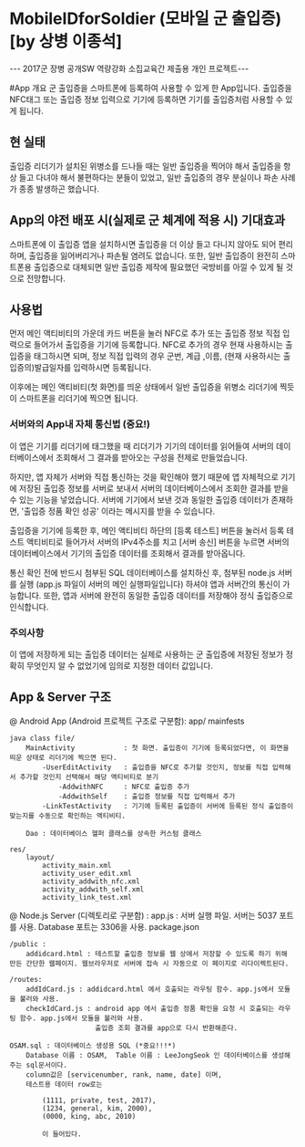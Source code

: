 # MobileIDforSoldier (모바일 군 출입증)   [by 상병 이종석]
--- 2017군 장병 공개SW 역량강화 소집교육간 제출용 개인 프로젝트--- 

#App 개요
 군 출입증을 스마트폰에 등록하여 사용할 수 있게 한 App입니다.
 출입증을 NFC태그 또는 출입증 정보 입력으로 기기에 등록하면 기기를 출입증처럼 사용할 수 있게 됩니다.





 ## 현 실태
 출입증 리더기가 설치된 위병소를 드나들 때는 일반 출입증을 찍어야 해서 출입증을 항상 들고 다녀야 해서 불편하다는 분들이 있었고, 
 일반 출입증의 경우 분실이나 파손 사례가 종종 발생하곤 했습니다.





## App의 야전 배포 시(실제로 군 체계에 적용 시) 기대효과
 스마트폰에 이 출입증 앱을 설치하시면 출입증을 더 이상 들고 다니지 않아도 되어 편리하며, 출입증을 잃어버리거나 파손될 염려도 없습니다.
 또한, 일반 출입증이 완전히 스마트폰용 출입증으로 대체되면 일반 출입증 제작에 필요했던 국방비를 아낄 수 있게 될 것으로 전망합니다.





## 사용법
 먼저 메인 액티비티의 가운데 카드 버튼을 눌러 NFC로 추가 또는 출입증 정보 직접 입력으로 들어가서 출입증을 기기에 등록합니다.
 NFC로 추가의 경우 현재 사용하시는 출입증을 태그하시면 되며, 정보 직접 입력의 경우 군번, 계급 ,이름, (현재 사용하시는 출입증의)발급일자를 입력하시면 등록됩니다. 

 이후에는 메인 액티비티(첫 화면)를 띄운 상태에서 일반 출입증을 위병소 리더기에 찍듯이 스마트폰을 리더기에 찍으면 됩니다.




### 서버와의 App내 자체 통신법 (중요!)
 이 앱은 기기를 리더기에 태그했을 때 리더기가 기기의 데이터를 읽어들여 서버의 데이터베이스에서 조회해서 그 결과를 받아오는 구성을 전제로 만들었습니다.

 하지만, 앱 자체가 서버와 직접 통신하는 것을 확인해야 했기 때문에 앱 자체적으로 기기에 저장된 출입증 정보를 서버로 보내서 서버의 데이터베이스에서
 조회한 결과를 받을 수 있는 기능을 넣었습니다. 서버에 기기에서 보낸 것과 동일한 출입증 데이터가 존재하면, '출입증 정품 확인 성공' 이라는 메시지를 받을 수 있습니다.

 출입증을 기기에 등록한 후, 메인 액티비티 하단의 [등록 테스트] 버튼을 눌러서 등록 테스트 액티비티로 들어가서 서버의 IPv4주소를 치고 [서버 송신] 버튼을 누르면
 서버의 데이터베이스에서 기기의 출입증 데이터를 조회해서 결과를 받아옵니다.

 통신 확인 전에 반드시 첨부된 SQL 데이터베이스를 설치하신 후, 첨부된 node.js 서버를 실행 (app.js 파일이 서버의 메인 실행파일입니다) 하셔야 앱과 서버간의 통신이 가능합니다.
 또한, 앱과 서버에 완전히 동일한 출입증 데이터를 저장해야 정식 출입증으로 인식합니다.




### 주의사항
 이 앱에 저장하게 되는 출입증 데이터는 실제로 사용하는 군 출입증에 저장된 정보가 정확히 무엇인지 알 수 없었기에 임의로 지정한 데이터 값입니다. 







## App & Server 구조
 @ Android App (Android 프로젝트 구조로 구분함):
  app/
 	mainfests

 	java class file/
 		MainActivity			: 첫 화면. 출입증이 기기에 등록되었다면, 이 화면을 띄운 상태로 리더기에 찍으면 된다.	
 			-UserEditActivity	: 출입증을 NFC로 추가할 것인지, 정보를 직접 입력해서 추가할 것인지 선택해서 해당 액티비티로 분기
 				-AddwithNFC		: NFC로 출입증 추가
 				-AddwithSelf	: 출입증 정보를 직접 입력해서 추가
 			-LinkTestActivity	: 기기에 등록된 출입증이 서버에 등록된 정식 출입증이 맞는지를 수동으로 확인하는 액티비티.

 		Dao	: 데이터베이스 헬퍼 클래스를 상속한 커스텀 클래스

 	res/
 		layout/
 			activity_main.xml
 			activity_user_edit.xml
 			activity_addwith_nfc.xml
 			activity_addwith_self.xml
 			activity_link_test.xml


 @ Node.js Server (디렉토리로 구분함) :
 	app.js : 서버 실행 파일. 서버는 5037 포트를 사용. Database 포트는 3306을 사용.
 	package.json

 	/public : 
 		addidcard.html : 테스트할 출입증 정보를 웹 상에서 저장할 수 있도록 하기 위해 만든 간단한 웹페이지. 웹브라우저로 서버에 접속 시 자동으로 이 페이지로 리다이렉트된다.

 	/routes:
 		addIdCard.js : addidcard.html 에서 호출되는 라우팅 함수. app.js에서 모듈을 불러와 사용.
 		checkIdCard.js : android app 에서 출입증 정품 확인을 요청 시 호출되는 라우팅 함수. app.js에서 모듈을 불러와 사용.
 						 출입증 조회 결과를 app으로 다시 반환해준다.

 	OSAM.sql : 데이터베이스 생성용 SQL (*중요!!!*)
 		Database 이름 : OSAM,  Table 이름 : LeeJongSeok 인 데이터베이스를 생성해주는 sql문서이다.
 		column값은 [servicenumber, rank, name, date] 이며,
 		테스트용 데이터 row로는 
			
 			(1111, private, test, 2017),
 			(1234, general, kim, 2000),
 			(0000, king, abc, 2010)
			
 			이 들어있다.